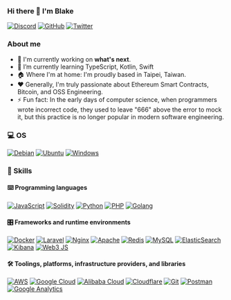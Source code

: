 ### Hi there 👋 I'm Blake

<p> 
    <a href="https://discord.com/users/0xkaka#1532" target="_blank"><img alt="Discord"
        src="https://img.shields.io/badge/Discord-7289DA?style=for-the-badge&logo=discord&logoColor=white"/></a>
    <a href="https://github.com/BlakeFunTeis" target="_blank"><img alt="GitHub"
        src="https://img.shields.io/badge/GitHub-100000?style=for-the-badge&logo=github&logoColor=white"/></a>
    <a href="https://twitter.com/vISakaka0x5A" target="_blank"><img alt="Twitter"
        src="https://img.shields.io/badge/Twitter-1DA1F2?style=for-the-badge&logo=twitter&logoColor=white"/></a>
</p>

### About me

- 🔭 I'm currently working on **what's next**.
- 🌱 I’m currently learning TypeScript, Kotlin, Swift
- 🏠 Where I'm at home: I'm proudly based in Taipei, Taiwan.
- ❤️ Generally, I'm truly passionate about Ethereum Smart Contracts, Bitcoin, and OSS Engineering.
- ⚡ Fun fact: In the early days of computer science, when programmers wrote incorrect code, they used to leave "666" above the error to mock it, but this practice is no longer popular in modern software engineering.

### 💻 OS

<p> 
    <a href="https://www.apple.com" target="_blank"><img alt="Debian"
        src="https://img.shields.io/badge/mac%20os-000000?style=for-the-badge&logo=apple&logoColor=white"/></a>
    <a href="https://ubuntu.com" target="_blank"><img alt="Ubuntu"
        src="https://img.shields.io/badge/Ubuntu-E95420?style=for-the-badge&logo=ubuntu&logoColor=white"/></a>
    <a href="https://www.microsoft.com/en-gb/windows" target="_blank"><img alt="Windows"
        src="https://img.shields.io/badge/Windows-0078D6?style=for-the-badge&logo=windows&logoColor=white"/></a>
</p>

### 🎯 Skills

#### ⌨️ Programming languages

<p>
    <a href="https://developer.mozilla.org/en-US/docs/Web/JavaScript" target="_blank"><img alt="JavaScript"
        src="https://img.shields.io/badge/JavaScript-323330?style=for-the-badge&logo=javascript&logoColor=F7DF1E"/></a>
    <a href="https://docs.soliditylang.org" target="_blank"><img alt="Solidity"
        src="https://img.shields.io/badge/Solidity-e6e6e6?style=for-the-badge&logo=solidity&logoColor=black"/></a>
    <a href="https://www.python.org" target="_blank"><img alt="Python"
        src="https://img.shields.io/badge/Python-FFD43B?style=for-the-badge&logo=python&logoColor=blue"/></a>
    <a href="https://www.php.net/" target="_blank"><img alt="PHP"
        src="https://img.shields.io/badge/PHP-777BB4?style=for-the-badge&logo=php&logoColor=white"/></a>
    <a href="https://golang.google.cn" target="_blank"><img alt="Golang"
        src="https://img.shields.io/badge/Go-00ADD8?style=for-the-badge&logo=go&logoColor=white"/></a>
</p>

#### 🎛 Frameworks and runtime environments

<p>
    <a href="https://www.docker.com" target="_blank"><img alt="Docker"
        src="https://img.shields.io/badge/Docker-2CA5E0?style=for-the-badge&logo=docker&logoColor=white"/></a>
    <a href="https://laravel.com" target="_blank"><img alt="Laravel"
        src="https://img.shields.io/badge/Laravel-FF2D20?style=for-the-badge&logo=laravel&logoColor=white"/></a>
    <a href="https://nginx.org/en" target="_blank"><img alt="Nginx"
        src="https://img.shields.io/badge/Nginx-009639?style=for-the-badge&logo=nginx&logoColor=white"/></a>
    <a href="https://apache.org" target="_blank"><img alt="Apache"
        src="https://img.shields.io/badge/Apache-D22128?style=for-the-badge&logo=Apache&logoColor=white"/></a>
    <a href="https://redis.io" target="_blank"><img alt="Redis"
        src="https://img.shields.io/badge/redis-CC0000.svg?&style=for-the-badge&logo=redis&logoColor=white"/></a>
    <a href="https://www.mysql.com" target="_blank"><img alt="MySQL"
        src="https://img.shields.io/badge/MySQL-005C84?style=for-the-badge&logo=mysql&logoColor=white"/></a>
    <a href="https://www.elastic.co/elasticsearch/" target="_blank"><img alt="ElasticSearch"
        src="https://img.shields.io/badge/Elastic_Search-005571?style=for-the-badge&logo=elasticsearch&logoColor=white"/></a>
    <a href="https://www.elastic.co/kibana" target="_blank"><img alt="Kibana"
        src="https://img.shields.io/badge/Kibana-005571?style=for-the-badge&logo=Kibana&logoColor=white"/></a>
    <a href="https://web3js.org" target="_blank"><img alt="Web3 JS"
        src="https://img.shields.io/badge/web3.js-F16822?style=for-the-badge&logo=web3.js&logoColor=white"/></a>
</p>

#### 🛠 Toolings, platforms, infrastructure providers, and libraries

<p>
    <a href="https://aws.amazon.com" target="_blank"><img alt="AWS"
        src="https://img.shields.io/badge/Amazon_AWS-232F3E?style=for-the-badge&logo=amazon-aws&logoColor=white"/></a>
    <a href="https://cloud.google.com" target="_blank"><img alt="Google Cloud"
        src="https://img.shields.io/badge/Google_Cloud-4285F4?style=for-the-badge&logo=google-cloud&logoColor=white"/></a>
    <a href="https://www.alibabacloud.com" target="_blank"><img alt="Alibaba Cloud"
        src="https://img.shields.io/badge/Alibaba_Cloud-FF6A00?style=for-the-badge&logo=alibabacloud&logoColor=white"/></a>
    <a href="https://www.cloudflare.com" target="_blank"><img alt="Cloudflare"
        src="https://img.shields.io/badge/Cloudflare-F38020?style=for-the-badge&logo=Cloudflare&logoColor=white"/></a>
    <a href="https://git-scm.com" target="_blank"><img alt="Git"
        src="https://img.shields.io/badge/Git-F05032?style=for-the-badge&logo=git&logoColor=white"/></a>
    <a href="https://www.postman.com" target="_blank"><img alt="Postman"
        src="https://img.shields.io/badge/Postman-FF6C37?style=for-the-badge&logo=Postman&logoColor=white"/></a>
    <a href="https://analytics.google.com" target="_blank"><img alt="Google Analytics"
        src="https://img.shields.io/badge/Google%20Analytics-E37400?style=for-the-badge&logo=google%20analytics&logoColor=white"/></a>
</p>
<!-- 
### 📊 Most Used Language

<img alt="Most Used Language" src="https://github-readme-stats.vercel.app/api/top-langs/?username=BlakeFunTeis&theme=dark"/> -->


<!--
**BlakeFunTeis/BlakeFunTeis** is a ✨ _special_ ✨ repository because its `README.md` (this file) appears on your GitHub profile.

Here are some ideas to get you started:

- 🔭 I’m currently working on ...
- 🌱 I’m currently learning ...
- 👯 I’m looking to collaborate on ...
- 🤔 I’m looking for help with ...
- 💬 Ask me about ...
- 📫 How to reach me: ...
- 😄 Pronouns: ...
-->
